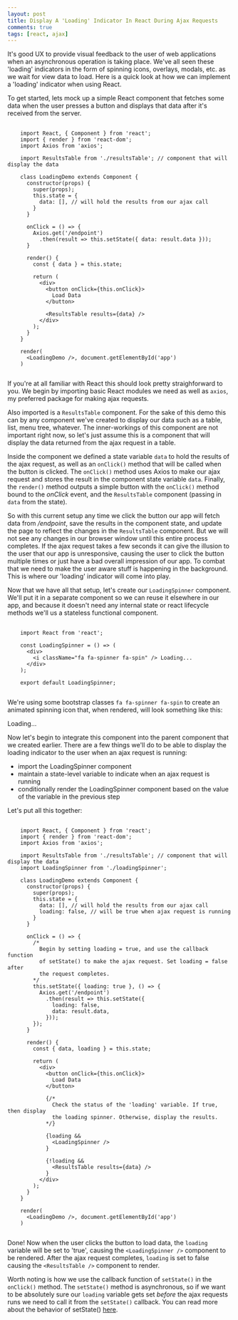 ```yaml
---
layout: post
title: Display A 'Loading' Indicator In React During Ajax Requests
comments: true
tags: [react, ajax]
---
```


It's good UX to provide visual feedback to the user of web applications
when an asynchronous operation is taking place. We've all seen these 'loading'
indicators in the form of spinning icons, overlays, modals, etc. as
we wait for view data to load. Here is a
quick look at how we can implement a 'loading' indicator when using React.

To get started, lets mock up a simple React component that fetches some data
when the user presses a button and displays that data after it's received from the
server.

<pre class="prettyprint">
  <code class="language-javascript">
    import React, { Component } from 'react';
    import { render } from 'react-dom';
    import Axios from 'axios';

    import ResultsTable from './resultsTable'; // component that will display the data

    class LoadingDemo extends Component {
      constructor(props) {
        super(props);
        this.state = {
          data: [], // will hold the results from our ajax call
        }
      }

      onClick = () => {
        Axios.get('/endpoint')
          .then(result => this.setState({ data: result.data }));
      }

      render() {
        const { data } = this.state;

        return (
          &lt;div&gt;
            &lt;button onClick={this.onClick}&gt;
              Load Data
            &lt;/button&gt;

            &lt;ResultsTable results={data} /&gt;
          &lt;/div&gt;
        );
      }
    }

    render(
      &lt;LoadingDemo /&gt;, document.getElementById('app')
    )
  </code>
</pre>

If you're at all familiar with React this should look pretty straighforward to you. We begin by importing basic React modules we need as well as `axios`, my preferred package for
making ajax requests.

Also imported is a `ResultsTable` component. For the sake of this demo this can by any component we've created to display our data such as a table, list, menu tree, whatever. The inner-workings of this component are not important right now, so let's
just assume this is a component that will display the data returned from the ajax request in a table.

Inside the component we defined a state variable `data` to hold the results of the ajax request, as well as an `onClick()` method that will be called when the button is clicked. The `onClick()` method uses Axios to make our ajax request and stores the result in the component state variable `data`. Finally, the `render()` method outputs a simple button with the `onClick()`
method bound to the _onClick_ event, and the `ResultsTable` component (passing in `data` from the state).

So with this current setup any time we click the button our app will fetch data from _/endpoint_, save the results
in the component state, and update the page to reflect the changes in the `ResultsTable` component. But we will not
see any changes in our browser window until this entire process completes. If the ajax request takes a few seconds it
can give the illusion to the user that our app is unresponsive, causing the user to click the button multiple times or
just have a bad overall impression of our app. To combat that we need to make the user aware stuff is happening in the background. This is where our 'loading' indicator will come into play.

Now that we have all that setup, let's create our `LoadingSpinner` component. We'll put it in a separate component
so we can reuse it elsewhere in our app, and because it doesn't need any internal state or react
lifecycle methods we'll us a stateless functional component.

<pre class="prettyprint">
  <code class="language-javascript">
    import React from 'react';

    const LoadingSpinner = () => (
      &lt;div&gt;
        &lt;i className="fa fa-spinner fa-spin" /&gt; Loading...
      &lt;/div&gt;
    );

    export default LoadingSpinner;
  </code>
</pre>

We're using some bootstrap classes `fa fa-spinner fa-spin` to create an animated spinning icon that, when rendered, will look something like this:

<div class="well well-sm">
  <i class="fa fa-spin fa-spinner"></i> Loading...
</div>

Now let's begin to integrate this component into the parent component that we created earlier. There are a few things we'll do to be able to display the loading indicator to the user when an ajax request is running:

  * import the LoadingSpinner component
  * maintain a state-level variable to indicate when an ajax request is running
  * conditionally render the LoadingSpinner component based on the value of the variable in the previous step

Let's put all this together:

<pre class="prettyprint">
  <code class="language-javascript">
    import React, { Component } from 'react';
    import { render } from 'react-dom';
    import Axios from 'axios';

    import ResultsTable from './resultsTable'; // component that will display the data
    import LoadingSpinner from './loadingSpinner';

    class LoadingDemo extends Component {
      constructor(props) {
        super(props);
        this.state = {
          data: [], // will hold the results from our ajax call
          loading: false, // will be true when ajax request is running
        }
      }

      onClick = () => {
        /*
          Begin by setting loading = true, and use the callback function
          of setState() to make the ajax request. Set loading = false after
          the request completes.
        */
        this.setState({ loading: true }, () => {
          Axios.get('/endpoint')
            .then(result => this.setState({
              loading: false,
              data: result.data,
            }));
        });
      }

      render() {
        const { data, loading } = this.state;

        return (
          &lt;div&gt;
            &lt;button onClick={this.onClick}&gt;
              Load Data
            &lt;/button&gt;

            {/*
              Check the status of the 'loading' variable. If true, then display
              the loading spinner. Otherwise, display the results.
            */}

            {loading &&
              &lt;LoadingSpinner /&gt;
            }

            {!loading &&
              &lt;ResultsTable results={data} /&gt;
            }
          &lt;/div&gt;
        );
      }
    }

    render(
      &lt;LoadingDemo /&gt;, document.getElementById('app')
    )
  </code>
</pre>

Done! Now when the user clicks the button to load data, the `loading` variable will be set to 'true', causing the `<LoadingSpinner />` component to be rendered. After the ajax request completes, `loading` is set to false causing the `<ResultsTable />` component to render.

Worth noting is how we use the callback function of `setState()` in the `onClick()` method. The `setState()` method is asynchronous, so if we want to be absolutely sure our `loading` variable gets set _before_ the ajax requests runs we need to call it from the `setState()` callback.
You can read more about the behavior of setState() [here](https://reactjs.org/docs/react-component.html#setstate).
